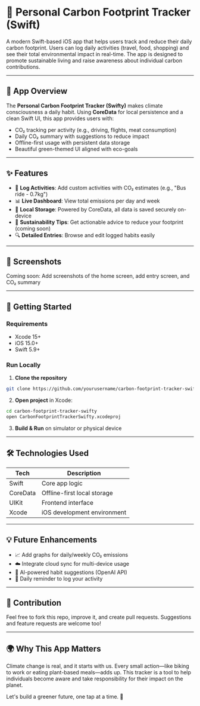 
# 🌿 Personal Carbon Footprint Tracker (Swift)

A modern Swift-based iOS app that helps users track and reduce their daily carbon footprint. Users can log daily activities (travel, food, shopping) and see their total environmental impact in real-time. The app is designed to promote sustainable living and raise awareness about individual carbon contributions.

---

## 📱 App Overview

The **Personal Carbon Footprint Tracker (Swifty)** makes climate consciousness a daily habit. Using **CoreData** for local persistence and a clean Swift UI, this app provides users with:

- CO₂ tracking per activity (e.g., driving, flights, meat consumption)
- Daily CO₂ summary with suggestions to reduce impact
- Offline-first usage with persistent data storage
- Beautiful green-themed UI aligned with eco-goals

---

## ✨ Features

- 📝 **Log Activities**: Add custom activities with CO₂ estimates (e.g., "Bus ride - 0.7kg")
- 📊 **Live Dashboard**: View total emissions per day and week
- 📁 **Local Storage**: Powered by CoreData, all data is saved securely on-device
- 🌱 **Sustainability Tips**: Get actionable advice to reduce your footprint (coming soon)
- 🔍 **Detailed Entries**: Browse and edit logged habits easily

---

## 📸 Screenshots

Coming soon: Add screenshots of the home screen, add entry screen, and CO₂ summary

---

## 🚀 Getting Started

### Requirements

- Xcode 15+
- iOS 15.0+
- Swift 5.9+

### Run Locally

1. **Clone the repository**

```bash
git clone https://github.com/yourusername/carbon-footprint-tracker-swifty.git
```

2. **Open project** in Xcode:
```bash
cd carbon-footprint-tracker-swifty
open CarbonFootprintTrackerSwifty.xcodeproj
```

3. **Build & Run** on simulator or physical device

---

## 🛠 Technologies Used

| Tech        | Description                                  |
|-------------|----------------------------------------------|
| Swift       | Core app logic                               |
| CoreData    | Offline-first local storage                  |
| UIKit       | Frontend interface                           |
| Xcode       | iOS development environment                  |

---

## 💡 Future Enhancements

- 📈 Add graphs for daily/weekly CO₂ emissions
- ☁️ Integrate cloud sync for multi-device usage
- 🧠 AI-powered habit suggestions (OpenAI API)
- 🔔 Daily reminder to log your activity

---

## 🙌 Contribution

Feel free to fork this repo, improve it, and create pull requests. Suggestions and feature requests are welcome too!

---

## 🌍 Why This App Matters

Climate change is real, and it starts with us. Every small action—like biking to work or eating plant-based meals—adds up. This tracker is a tool to help individuals become aware and take responsibility for their impact on the planet.

Let's build a greener future, one tap at a time. 🍃
